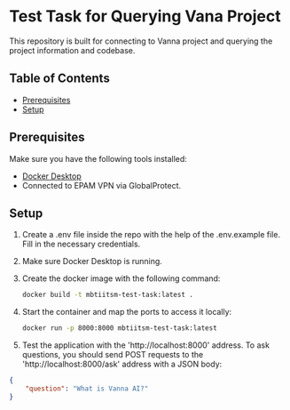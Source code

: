 # Test Task for Querying Vana Project

This repository is built for connecting to Vanna project and querying the project information and codebase.

## Table of Contents
- [Prerequisites](#prerequisites)
- [Setup](#setup)

## Prerequisites

Make sure you have the following tools installed:
- [Docker Desktop](https://www.docker.com/products/docker-desktop/)
- Connected to EPAM VPN via GlobalProtect.

## Setup

1. Create a .env file inside the repo with the help of the .env.example file. Fill in the necessary credentials.

2. Make sure Docker Desktop is running.

3. Create the docker image with the following command:
    ```sh
    docker build -t mbtiitsm-test-task:latest .
    ```

4. Start the container and map the ports to access it locally:
    ```sh
    docker run -p 8000:8000 mbtiitsm-test-task:latest
    ````

5. Test the application with the 'http://localhost:8000' address. To ask questions, you should send POST requests to the 'http://localhost:8000/ask' address with a JSON body:
```json
{
    "question": "What is Vanna AI?"
}
```